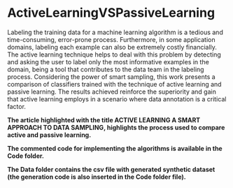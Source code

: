 # ActiveLearningVSPassiveLearning

Labeling the training data for a machine learning algorithm is a tedious and time-consuming, error-prone process. Furthermore, in some application domains, labeling each example can also be extremely costly financially. The active learning technique helps to deal with this problem by detecting and asking the user to label only the most informative examples in the domain, being a tool that contributes to the data team in the labeling process. Considering the power of smart sampling, this work presents a comparison of classifiers trained with the technique of active learning and passive learning. The results achieved reinforce the superiority and gain that active learning employs in a scenario where data annotation is a critical factor.

**The article highlighted with the title ACTIVE LEARNING A SMART APPROACH TO DATA SAMPLING, highlights the process used to compare active and passive learning.**

**The commented code for implementing the algorithms is available in the Code folder.**

**The Data folder contains the csv file with generated synthetic dataset (the generation code is also inserted in the Code folder file).**
